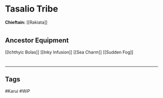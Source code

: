 # Tasalio Tribe
**Chieftain:** [[Rakiata]]

#
## Ancestor Equipment
[[Ichthyic Bolas]]
[[Inky Infusion]]
[[Sea Charm]]
[[Sudden Fog]]

#
---
## Tags
#Karui 
#WiP 